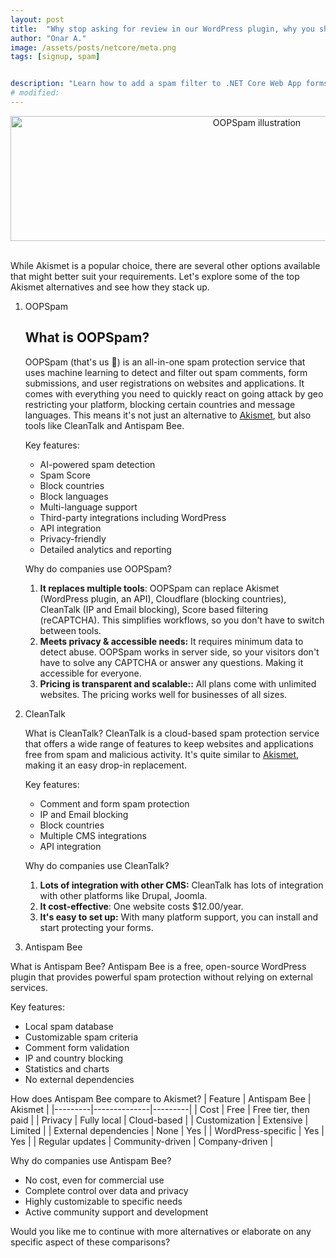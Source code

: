 ```yaml
---
layout: post
title:  "Why stop asking for review in our WordPress plugin, why you should too."
author: "Onar A."
image: /assets/posts/netcore/meta.png
tags: [signup, spam]


description: "Learn how to add a spam filter to .NET Core Web App forms to prevent bots and manual spam using C#"
# modified: 
---
```

<center>
<img loading="lazy" width="772" style="height: 200px;object-fit: cover;" alt="OOPSpam illustration" src="/blog/assets/ways-to-stop-spam.png">
</center>
<br/>

While Akismet is a popular choice, there are several other options available that might better suit your requirements. Let's explore some of the top Akismet alternatives and see how they stack up.

1. OOPSpam

    ## What is OOPSpam?

    OOPSpam (that's us 👋) is an all-in-one spam protection service that uses machine learning to detect and filter out spam comments, form submissions, and user registrations on websites and applications. It comes with everything you need to quickly  react on going attack by geo restricting your platform, blocking certain countries and message languages. This means it's not just an alternative to [Akismet](https://www.oopspam.com/akismet-alternative#quick-comparison), but also tools like CleanTalk and Antispam Bee.

    Key features:

    - AI-powered spam detection
    - Spam Score
    - Block countries
    - Block languages
    - Multi-language support
    - Third-party integrations including WordPress
    - API integration
    - Privacy-friendly
    - Detailed analytics and reporting


    Why do companies use OOPSpam?

    1. **It replaces multiple tools**: OOPSpam can replace Akismet (WordPress plugin, an API), Cloudflare (blocking countries), CleanTalk (IP and Email blocking), Score based filtering (reCAPTCHA). This simplifies workflows, so you don't have to switch between tools.
    2. **Meets privacy & accessible needs:** It requires minimum data to detect abuse. OOPSpam works in server side, so your visitors don't have to solve any CAPTCHA or answer any questions. Making it accessible for everyone.
    3. **Pricing is transparent and scalable::** All plans come with unlimited websites. The pricing works well for businesses of all sizes.

2. CleanTalk

    What is CleanTalk?
    CleanTalk is a cloud-based spam protection service that offers a wide range of features to keep websites and applications free from spam and malicious activity. It's quite similar to [Akismet](https://www.oopspam.com/compare/akismet-vs-cleantalk), making it an easy drop-in replacement.

    Key features:
    - Comment and form spam protection
    - IP and Email blocking
    - Block countries
    - Multiple CMS integrations
    - API integration

    Why do companies use CleanTalk?

    1. **Lots of integration with other CMS:** CleanTalk has lots of integration with other platforms like Drupal, Joomla.
    2. **It cost-effective**: One website costs $12.00/year.
    3. **It's easy to set up:** With many platform support, you can install and start protecting your forms.

3. Antispam Bee

What is Antispam Bee?
Antispam Bee is a free, open-source WordPress plugin that provides powerful spam protection without relying on external services.

Key features:
- Local spam database
- Customizable spam criteria
- Comment form validation
- IP and country blocking
- Statistics and charts
- No external dependencies

How does Antispam Bee compare to Akismet?
| Feature | Antispam Bee | Akismet |
|---------|--------------|---------|
| Cost | Free | Free tier, then paid |
| Privacy | Fully local | Cloud-based |
| Customization | Extensive | Limited |
| External dependencies | None | Yes |
| WordPress-specific | Yes | Yes |
| Regular updates | Community-driven | Company-driven |

Why do companies use Antispam Bee?
- No cost, even for commercial use
- Complete control over data and privacy
- Highly customizable to specific needs
- Active community support and development

Would you like me to continue with more alternatives or elaborate on any specific aspect of these comparisons?

